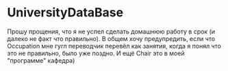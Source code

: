 # UniversityDataBase
Прошу прощения, что я не успел сделать домашнюю работу в срок (и далеко не факт что правильно).
В общем хочу предупредить, если что Occupation мне гугл переводчик перевёл как занятия, когда я понял что это не правильно, было уже поздно. И ещё Chair это в моей "программе" кафедра)
